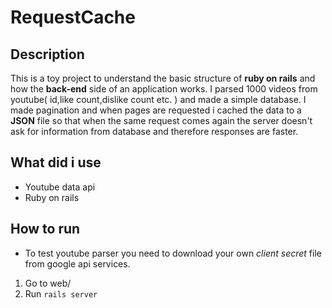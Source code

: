# RequestCache
## Description
  This is a toy project to understand the basic structure of **ruby on rails** and how the **back-end** side of an application works. I parsed 1000 videos from youtube( id,like count,dislike count etc. ) and made a simple database. I made pagination and when pages are requested i cached the data to a **JSON** file so that when the same request comes again the server doesn't ask for information from database and therefore responses are faster.
## What did i use
* Youtube data api
* Ruby on rails
## How to run
* To test youtube parser you need to download your own *client secret* file from google api services.
1. Go to web/
2. Run `rails server`
